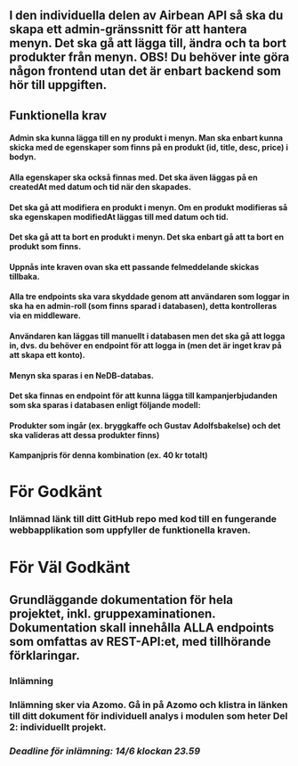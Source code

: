 ## I den individuella delen av Airbean API så ska du skapa ett admin-gränssnitt för att hantera menyn. Det ska gå att lägga till, ändra och ta bort produkter från menyn. OBS! Du behöver inte göra någon frontend utan det är enbart backend som hör till uppgiften.

## Funktionella krav
#### Admin ska kunna lägga till en ny produkt i menyn. Man ska enbart kunna skicka med de egenskaper som finns på en produkt (id, title, desc, price) i bodyn. 
#### Alla egenskaper ska också finnas med. Det ska även läggas på en createdAt med datum och tid när den skapades.
#### Det ska gå att modifiera en produkt i menyn. Om en produkt modifieras så ska egenskapen modifiedAt läggas till med datum och tid.
#### Det ska gå att ta bort en produkt i menyn. Det ska enbart gå att ta bort en produkt som finns.
#### Uppnås inte kraven ovan ska ett passande felmeddelande skickas tillbaka.
#### Alla tre endpoints ska vara skyddade genom att användaren som loggar in ska ha en admin-roll (som finns sparad i databasen), detta kontrolleras via en middleware. 
#### Användaren kan läggas till manuellt i databasen men det ska gå att logga in, dvs. du behöver en endpoint för att logga in (men det är inget krav på att skapa ett konto).
#### Menyn ska sparas i en NeDB-databas.
#### Det ska finnas en endpoint för att kunna lägga till kampanjerbjudanden som ska sparas i databasen enligt följande modell:
#### Produkter som ingår (ex. bryggkaffe och Gustav Adolfsbakelse) och det ska valideras att dessa produkter finns)
#### Kampanjpris för denna kombination (ex. 40 kr totalt)


# För Godkänt
### Inlämnad länk till ditt GitHub repo med kod till en fungerande webbapplikation som uppfyller de funktionella kraven. 

# För Väl Godkänt
## Grundläggande dokumentation för hela projektet, inkl. gruppexaminationen. Dokumentation skall innehålla ALLA endpoints som omfattas av REST-API:et, med tillhörande förklaringar.

### Inlämning
### Inlämning sker via Azomo. Gå in på Azomo och klistra in länken till ditt dokument för individuell analys  i modulen som heter Del 2: individuellt projekt.
### ***Deadline för inlämning: 14/6 klockan 23.59***

